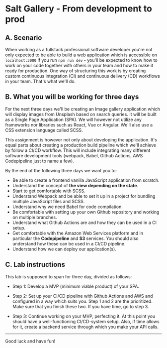 # Salt Gallery - From development to prod

## A. Scenario

When working as a fullstack professional software developer you're not only expected to be able to build a web application which is accessible on `localhost:3000` if you run `npm run dev` - you'll be expected to know how to work on your code together with others in your team and how to make it ready for production. One way of structuring this work is by creating custom continuous integration (CI) and continuous delivery (CD) workflows in your team. That's what we'll do.

## B. What you will be working for three days

For the next three days we'll be creating an Image gallery application which will display images from Unsplash based on search queries. It will be built as a Single Page Application (SPA). We will however not utilize any frameworks nor libraries such as React, Vue or Angular. We'll also use a CSS extension language called SCSS.

This assignment is however not only about developing the application. It's equal parts about creating a production build pipeline which we'll achieve by follow a CI/CD workflow. This will include integrating many different software development tools (webpack, Babel, Github Actions, AWS Codepipeline just to name a few).

By the end of the following three days we want you to:

- Be able to create a frontend vanilla JavaScript application from scratch.
- Understand the concept of **the view depending on the state**.
- Start to get comfortable with SCSS.
- Understand Webpack and be able to set it up in a project for bundling multiple JavaScript files and SCSS.
- Understand why we need Babel for code compilation.
- Be comfortable with setting up your own Github repository and working on multiple branches.
- Understand what Github Actions are and how they can be used in a CI setup.
- Get comfortable with the Amazon Web Services platform and in particular the **Codepipeline** and **S3** services. You should also understand how these can be used in a CI/CD pipeline.
- Understand how we can deploy our application(s).

## C. Lab instructions

This lab is supposed to span for three day, divided as follows:

- Step 1: Develop a MVP (minimum viable product) of your SPA. 
- Step 2: Set up your CI/CD pipeline with Github Actions and AWS and configured in a way which suits you.
Step 1 and 2 are the prioritized. Make sure that you finish these two. If you have time, go to step 3.

- Step 3: Continue working on your MVP, perfecting it. At this point you should have a well-functioning CI/CD-system setup. Also, if time allows for it, create a backend service through which you make your API calls.

---

Good luck and have fun!

